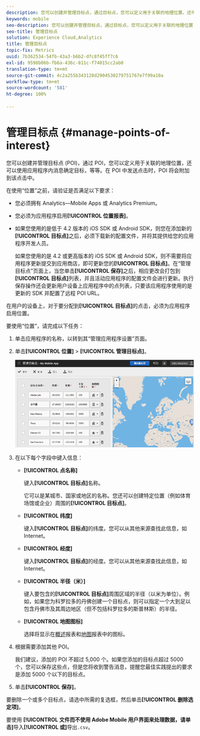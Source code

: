 ```yaml
---
description: 您可以创建并管理目标点，通过目标点，您可以定义用于关联的地理位置，还可以使用应用程序内消息确定目标，等等。当在某个目标点中发送点击时，该目标点会附加到该点击。
keywords: mobile
seo-description: 您可以创建并管理目标点，通过目标点，您可以定义用于关联的地理位置，还可以使用应用程序内消息确定目标，等等。当在某个目标点中发送点击时，该目标点会附加到该点击。
seo-title: 管理目标点
solution: Experience Cloud,Analytics
title: 管理目标点
topic-fix: Metrics
uuid: 7b362534-54fb-43a3-b6b2-dfc8f45ff7c6
exl-id: 9598b06b-fb6a-436c-811c-f74015cc2ab0
translation-type: tm+mt
source-git-commit: 4c2a255b343128d2904530279751767e7f99a10a
workflow-type: tm+mt
source-wordcount: '581'
ht-degree: 100%

---
```


# 管理目标点 {#manage-points-of-interest}

您可以创建并管理目标点 (POI)，通过 POI，您可以定义用于关联的地理位置，还可以使用应用程序内消息确定目标，等等。在 POI 中发送点击时，POI 将会附加到该点击中。

在使用“位置”之前，请验证是否满足以下要求：

* 您必须拥有 Analytics—Mobile Apps 或 Analytics Premium。
* 您必须为应用程序启用&#x200B;**[!UICONTROL 位置报表]**。
* 如果您使用的是低于 4.2 版本的 iOS SDK 或 Android SDK，则您在添加新的&#x200B;**[!UICONTROL 目标点]**&#x200B;之后，必须下载新的配置文件，并将其提供给您的应用程序开发人员。

   如果您使用的是 4.2 或更高版本的 iOS SDK 或 Android SDK，则不需要将应用程序更新提交到应用商店，即可更新您的&#x200B;**[!UICONTROL 目标点]**。在“管理目标点”页面上，当您单击&#x200B;**[!UICONTROL 保存]**&#x200B;之后，相应更改会打包到&#x200B;**[!UICONTROL 目标点]**&#x200B;列表，并且活动应用程序的配置文件会进行更新。执行保存操作还会更新用户设备上应用程序中的点列表，只要该应用程序使用的是更新的 SDK 并配置了远程 POI URL。

在用户的设备上，对于要分配到&#x200B;**[!UICONTROL 目标点]**&#x200B;的点击，必须为应用程序启用位置。

要使用“位置”，请完成以下任务：

1. 单击应用程序的名称，以转到其“管理应用程序设置”页面。
1. 单击&#x200B;**[!UICONTROL 位置]** > **[!UICONTROL 管理目标点]**。

   ![步骤结果](assets/poi.png)

1. 在以下每个字段中键入信息：

   * **[!UICONTROL 点名称]**

      键入&#x200B;**[!UICONTROL 目标点]**&#x200B;名称。

      它可以是某城市、国家或地区的名称。您还可以创建特定位置（例如体育场馆或企业）周围的&#x200B;**[!UICONTROL 目标点]**。

   * **[!UICONTROL 纬度]**

      键入&#x200B;**[!UICONTROL 目标点]**&#x200B;的纬度。您可以从其他来源查找此信息，如 Internet。

   * **[!UICONTROL 经度]**

      键入&#x200B;**[!UICONTROL 目标点]**&#x200B;的经度。您可以从其他来源查找此信息，如 Internet。

   * **[!UICONTROL 半径（米）]**

      键入要包含的&#x200B;**[!UICONTROL 目标点]**&#x200B;周围区域的半径（以米为单位）。例如，如果您为科罗拉多的丹佛创建一个目标点，则可以指定一个大到足以包含丹佛市及其周边地区（但不包括科罗拉多的斯普林斯）的半径。

   * **[!UICONTROL 地图图标]**

      选择将显示在[概述](/help/using/location/c-location-overview.md)报表和[地图](/help/using/location/c-map-points.md)报表中的图标。

1. 根据需要添加其他 POI。

   我们建议，添加的 POI 不超过 5,000 个。如果您添加的目标点超过 5000 个，您可以保存这些点，但是您将收到警告消息，提醒您最佳实践提出的要求是添加 5000 个以下的目标点。

1. 单击&#x200B;**[!UICONTROL 保存]**。

要删除一个或多个目标点，请选中所需的复选框，然后单击&#x200B;**[!UICONTROL 删除选定项]**。

要使用 **[!UICONTROL 文件而不使用 Adobe Mobile 用户界面来处理数据，请单击]**&#x200B;导入&#x200B;**[!UICONTROL 或]**&#x200B;导出`.csv`。
